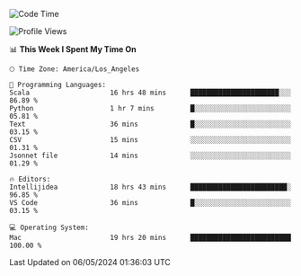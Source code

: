 <!--START_SECTION:waka-->
![Code Time](http://img.shields.io/badge/Code%20Time-979%20hrs%2030%20mins-blue)

![Profile Views](http://img.shields.io/badge/Profile%20Views-0-blue)

📊 **This Week I Spent My Time On** 

```text
🕑︎ Time Zone: America/Los_Angeles

💬 Programming Languages: 
Scala                    16 hrs 48 mins      ██████████████████████░░░   86.89 % 
Python                   1 hr 7 mins         █░░░░░░░░░░░░░░░░░░░░░░░░   05.81 % 
Text                     36 mins             █░░░░░░░░░░░░░░░░░░░░░░░░   03.15 % 
CSV                      15 mins             ░░░░░░░░░░░░░░░░░░░░░░░░░   01.31 % 
Jsonnet file             14 mins             ░░░░░░░░░░░░░░░░░░░░░░░░░   01.29 % 

🔥 Editors: 
Intellijidea             18 hrs 43 mins      ████████████████████████░   96.85 % 
VS Code                  36 mins             █░░░░░░░░░░░░░░░░░░░░░░░░   03.15 % 

💻 Operating System: 
Mac                      19 hrs 20 mins      █████████████████████████   100.00 % 
```


 Last Updated on 06/05/2024 01:36:03 UTC
<!--END_SECTION:waka-->
